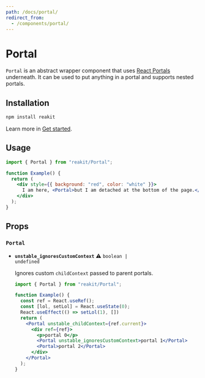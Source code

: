 ```yaml
---
path: /docs/portal/
redirect_from:
  - /components/portal/
---
```


# Portal

`Portal` is an abstract wrapper component that uses [React Portals](https://reactjs.org/docs/portals.html) underneath. It can be used to put anything in a portal and supports nested portals.

<carbon-ad></carbon-ad>

## Installation

```sh
npm install reakit
```

Learn more in [Get started](/docs/get-started/).

## Usage

```jsx
import { Portal } from "reakit/Portal";

function Example() {
  return (
    <div style={{ background: "red", color: "white" }}>
      I am here, <Portal>but I am detached at the bottom of the page.</Portal>
    </div>
  );
}
```

## Props

<!-- Automatically generated -->

### `Portal`

- **`unstable_ignoresCustomContext`** <span title="Experimental">⚠️</span>
  <code>boolean | undefined</code>

  Ignores custom `childContext` passed to parent portals.
  ```jsx
  import { Portal } from "reakit/Portal";

  function Example() {
    const ref = React.useRef();
    const [lol, setLol] = React.useState(0);
    React.useEffect(() => setLol(1), [])
    return (
      <Portal unstable_childContext={ref.current}>
        <div ref={ref}>
          <p>portal 0</p>
          <Portal unstable_ignoresCustomContext>portal 1</Portal>
          <Portal>portal 2</Portal>
        </div>
      </Portal>
    );
  }
  ```
